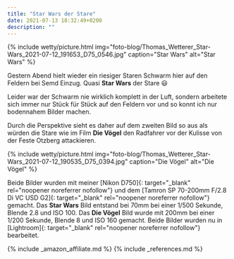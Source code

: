 ```yaml
---
title: "Star Wars der Stare"
date: 2021-07-13 18:32:49+0200
description: ""
---
```

{% include wetty/picture.html img="foto-blog/Thomas_Wetterer_Star-Wars_2021-07-12_191653_D75_0546.jpg" caption="Star Wars" alt="Star Wars" %}

Gestern Abend hielt wieder ein riesiger Staren Schwarm hier auf den Feldern bei Semd Einzug. Quasi **Star Wars** der Stare :smiley: 

Leider war der Schwarm nie wirklich komplett in der Luft, sondern arbeitete sich immer nur Stück für Stück auf den Feldern vor und so konnt ich nur bodennahem Bilder machen. 

Durch die Perspektive sieht es daher auf dem zweiten Bild so aus als würden die Stare wie im Film **Die Vögel** den Radfahrer vor der Kulisse von der Feste Otzberg attackieren.


{% include wetty/picture.html img="foto-blog/Thomas_Wetterer_Star-Wars_2021-07-12_190535_D75_0394.jpg" caption="Die Vögel" alt="Die Vögel" %}

Beide Bilder wurden mit meiner [Nikon D750]{: target="_blank" rel="noopener noreferrer nofollow"} und dem [Tamron SP 70-200mm F/2.8 Di VC USD G2]{: target="_blank" rel="noopener noreferrer nofollow"} gemacht. Das **Star Wars** Bild entstand bei 70mm bei einer 1/500 Sekunde, Blende 2.8 und ISO 100. Das **Die Vögel** Bild wurde mit 200mm bei einer 1/200 Sekunde, Blende 8 und ISO 160 gemacht.
Beide Bilder wurden nu in [Lightroom]{: target="_blank" rel="noopener noreferrer nofollow"} bearbeitet.


{% include _amazon_affiliate.md %}
{% include _references.md %}
